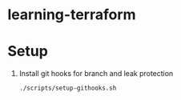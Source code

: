 # learning-terraform

# Setup

1. Install git hooks for branch and leak protection

    ```shell
    ./scripts/setup-githooks.sh
    ```
